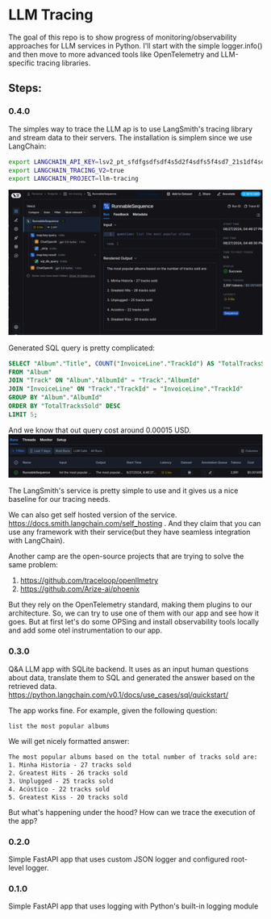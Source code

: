 # LLM Tracing

The goal of this repo is to show progress of monitoring/observability approaches for LLM services in Python. I'll start with the simple logger.info() and then move to more advanced tools like OpenTelemetry and LLM-specific tracing libraries.

## Steps:

### 0.4.0 
The simples way to trace the LLM ap is to use LangSmith's tracing library and stream data to their servers.
The installation is simplem since we use LangChain:
```bash
export LANGCHAIN_API_KEY=lsv2_pt_sfdfgsdfsdf4s5d2f4sdfs5f4sd7_21s1df4sdfs_fake
export LANGCHAIN_TRACING_V2=true
export LANGCHAIN_PROJECT=llm-tracing
```

![LangSmith](./static/ls_chain.png)


Generated SQL query is pretty complicated:
```sql
SELECT "Album"."Title", COUNT("InvoiceLine"."TrackId") AS "TotalTracksSold"
FROM "Album"
JOIN "Track" ON "Album"."AlbumId" = "Track"."AlbumId"
JOIN "InvoiceLine" ON "Track"."TrackId" = "InvoiceLine"."TrackId"
GROUP BY "Album"."AlbumId"
ORDER BY "TotalTracksSold" DESC
LIMIT 5;
```

And we know that out query cost around 0.00015 USD.
![LangSmith Cost](./static/ls_cost.png)

The LangSmith's service is pretty simple to use and it gives us a nice baseline for our tracing needs.

We can also get self hosted version of the service. https://docs.smith.langchain.com/self_hosting . And they claim that you can use any framework with their service(but they have seamless integration with LangChain).

Another camp are the open-source projects that are trying to solve the same problem:
1. https://github.com/traceloop/openllmetry
2. https://github.com/Arize-ai/phoenix

But they rely on the OpenTelemetry standard, making them plugins to our architecture. So, we can try to use one of them with our app and see how it goes. But at first let's do some OPSing and install observability tools locally and add some otel instrumentation to our app.

### 0.3.0 
Q&A LLM app with SQLite backend. 
It uses as an input human questions about data, translate them to SQL and generated the answer based on the retrieved data.
https://python.langchain.com/v0.1/docs/use_cases/sql/quickstart/

The app works fine. For example, given the following question:
```
list the most popular albums
```
We will get nicely formatted answer:
```
The most popular albums based on the total number of tracks sold are:
1. Minha Historia - 27 tracks sold
2. Greatest Hits - 26 tracks sold
3. Unplugged - 25 tracks sold
4. Acústico - 22 tracks sold
5. Greatest Kiss - 20 tracks sold
```
But what's happening under the hood? How can we trace the execution of the app?

### 0.2.0 
Simple FastAPI app that uses custom JSON logger and configured root-level logger.

### 0.1.0 
Simple FastAPI app that uses logging with Python's built-in logging module